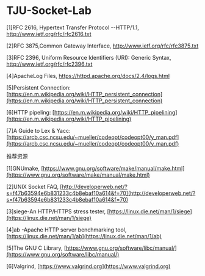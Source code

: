 # TJU-Socket-Lab

[1]RFC 2616, Hypertext Transfer Protocol --HTTP/1.1, http://www.ietf.org/rfc/rfc2616.txt 

[2]RFC 3875,Common Gateway Interface,   http://www.ietf.org/rfc/rfc3875.txt

[3]RFC 2396, Uniform Resource Identifiers (URI): Generic Syntax, http://www.ietf.org/rfc/rfc2396.txt

[4]ApacheLog Files, https://httpd.apache.org/docs/2.4/logs.html

[5]Persistent Connection: [https://en.m.wikipedia.org/wiki/HTTP_persistent_connection](https://en.m.wikipedia.org/wiki/HTTP_persistent_connection)

[6]HTTP pipeling: [https://en.m.wikipedia.org/wiki/HTTP_pipelining](https://en.m.wikipedia.org/wiki/HTTP_pipelining)

[7]A Guide to Lex & Yacc: [https://arcb.csc.ncsu.edu/~mueller/codeopt/codeopt00/y_man.pdf](https://arcb.csc.ncsu.edu/~mueller/codeopt/codeopt00/y_man.pdf)

推荐资源

[1]GNUmake, [https://www.gnu.org/software/make/manual/make.html](https://www.gnu.org/software/make/manual/make.html)

[2]UNIX Socket FAQ, [http://developerweb.net/?s=f47b63594e6b831233c4b8ebaf10a614&f=70](http://developerweb.net/?s=f47b63594e6b831233c4b8ebaf10a614&f=70)

[3]siege-An HTTP/HTTPS stress tester, [https://linux.die.net/man/1/siege](https://linux.die.net/man/1/siege)

[4]ab -Apache HTTP server benchmarking tool, [https://linux.die.net/man/1/ab](https://linux.die.net/man/1/ab)

[5]The GNU C Library, [https://www.gnu.org/software/libc/manual/](https://www.gnu.org/software/libc/manual/)

[6]Valgrind, [https://www.valgrind.org](https://www.valgrind.org)
